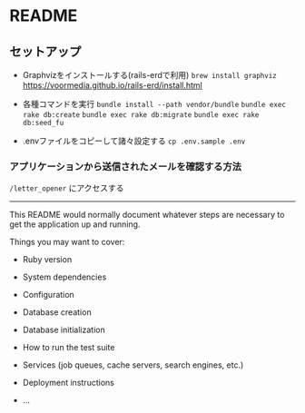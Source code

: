 # README

## セットアップ
* Graphvizをインストールする(rails-erdで利用)
`brew install graphviz`
https://voormedia.github.io/rails-erd/install.html

* 各種コマンドを実行
`bundle install --path vendor/bundle`
`bundle exec rake db:create`
`bundle exec rake db:migrate`
`bundle exec rake db:seed_fu`

* .envファイルをコピーして諸々設定する
`cp .env.sample .env`

### アプリケーションから送信されたメールを確認する方法
`/letter_opener` にアクセスする

---

This README would normally document whatever steps are necessary to get the
application up and running.

Things you may want to cover:

* Ruby version

* System dependencies

* Configuration

* Database creation

* Database initialization

* How to run the test suite

* Services (job queues, cache servers, search engines, etc.)

* Deployment instructions

* ...
